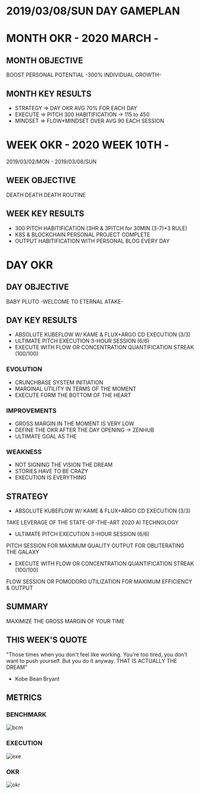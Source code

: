 # 2019/03/08/SUN DAY GAMEPLAN

# MONTH OKR - 2020 MARCH -

## MONTH OBJECTIVE

BOOST PERSONAL POTENTIAL -300% INDIVIDUAL GROWTH-

## MONTH KEY RESULTS

- STRATEGY => DAY OKR AVG 70% FOR EACH DAY
- EXECUTE => PITCH 300 HABITIFICATION -> 115 to 450
- MINDSET => FLOW\*MINDSET OVER AVG 90 EACH SESSION

# WEEK OKR - 2020 WEEK 10TH -

2019/03/02/MON - 2019/03/08/SUN

## WEEK OBJECTIVE

DEATH DEATH DEATH ROUTINE

## WEEK KEY RESULTS

- 300 PITCH HABITIFICATION (3HR & 3PITCH for 30MIN (3-7)\*3 RULE)
- K8S & BLOCKCHAIN PERSONAL PROJECT COMPLETE
- OUTPUT HABITIFICATION WITH PERSONAL BLOG EVERY DAY

# DAY OKR

## DAY OBJECTIVE

BABY PLUTO -WELCOME TO ETERNAL ATAKE-

## DAY KEY RESULTS

- ABSOLUTE KUBEFLOW W/ KAME & FLUX+ARGO CD EXECUTION (3/3)
- ULTIMATE PITCH EXECUTION 3-HOUR SESSION (6/6)
- EXECUTE WITH FLOW OR CONCENTRATION QUANTIFICATION STREAK (100/100)

### EVOLUTION

- CRUNCHBASE SYSTEM INITIATION
- MARGINAL UTILITY IN TERMS OF THE MOMENT
- EXECUTE FORM THE BOTTOM OF THE HEART

### IMPROVEMENTS

- GROSS MARGIN IN THE MOMENT IS VERY LOW
- DEFINE THE OKR AFTER THE DAY OPENING -> ZENHUB
- ULTIMATE GOAL AS THE

### WEAKNESS

- NOT SIGNING THE VISION THE DREAM
- STORIES HAVE TO BE CRAZY
- EXECUTION IS EVERYTHING

## STRATEGY

- ABSOLUTE KUBEFLOW W/ KAME & FLUX+ARGO CD EXECUTION (3/3)

TAKE LEVERAGE OF THE STATE-OF-THE-ART 2020 AI TECHNOLOGY

- ULTIMATE PITCH EXECUTION 3-HOUR SESSION (6/6)

PITCH SESSION FOR MAXIMUM QUALITY OUTPUT FOR OBLITERATING THE GALAXY

- EXECUTE WITH FLOW OR CONCENTRATION QUANTIFICATION STREAK (100/100)

FLOW SESSION OR POMODORO UTILIZATION FOR MAXIMUM EFFICIENCY & OUTPUT

## SUMMARY

MAXIMIZE THE GROSS MARGIN OF YOUR TIME

## THIS WEEK'S QUOTE

"Those times when you don't feel like working. You're too tired, you don't want to push yourself. But you do it anyway. THAT IS ACTUALLY THE DREAM"

- Kobe Bean Bryant

## METRICS

### BENCHMARK

![bcm](https://docs.google.com/spreadsheets/d/e/2PACX-1vTn9MtGt1jOULpuxwqtLcN3Qgv7dXDzoNXQ9ZgpvySLydy_y5wXfC5fB9hLM5SdOlNKC8noS_IsDVjD/pubchart?oid=1838980733&format=image)

### EXECUTION

![exe](https://docs.google.com/spreadsheets/d/e/2PACX-1vSrTUcxr3ugVq61IJYDv5ja7KNUHCZ1utk8Ut7-qs_e54y90UB01T2LRaUfaTcOu63WPMwRehlLKBco/pubchart?oid=1575899504&format=image)

### OKR

![okr](https://docs.google.com/spreadsheets/d/e/2PACX-1vRW2b87vykosa5nLXumLArknC0DWPXQhEW9epAxsX3ngAAk4uPl4uZXvKUaaMHfDo7Y2w7QPUT5TH3x/pubchart?oid=1103479977&format=image)
